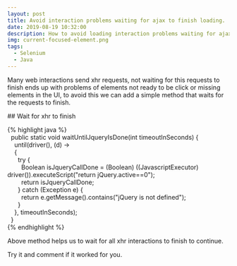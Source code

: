 ```yaml
---
layout: post
title: Avoid interaction problems waiting for ajax to finish loading.
date: 2019-08-19 10:32:00
description: How to avoid loading interaction problems waiting for ajax to finish loading.
img: current-focused-element.png
tags:
  - Selenium
  - Java
---
```


Many web interactions send xhr requests, not waiting for this requests to finish ends up with problems of elements not ready to be click or missing elements in the UI, to avoid this we can add a simple method that waits for the requests to finish.

\#\# Wait for xhr to finish

{% highlight java %}<br>&nbsp; public static void waitUntilJqueryIsDone(int timeoutInSeconds) \{<br>&nbsp; &nbsp; until(driver(), (d) -&gt;<br>&nbsp; &nbsp; \{<br>&nbsp; &nbsp; &nbsp; try \{<br>&nbsp; &nbsp; &nbsp; &nbsp; Boolean isJqueryCallDone = (Boolean) ((JavascriptExecutor) driver()).executeScript("return jQuery.active==0");<br>&nbsp; &nbsp; &nbsp; &nbsp; return isJqueryCallDone;<br>&nbsp; &nbsp; &nbsp; \} catch (Exception e) \{<br>&nbsp; &nbsp; &nbsp; &nbsp; return e.getMessage().contains("jQuery is not defined");<br>&nbsp; &nbsp; &nbsp; \}<br>&nbsp; &nbsp; \}, timeoutInSeconds);<br>&nbsp; \}<br>{% endhighlight %}

Above method helps us to wait for all xhr interactions to finish to continue.

Try it and comment if it worked for you.